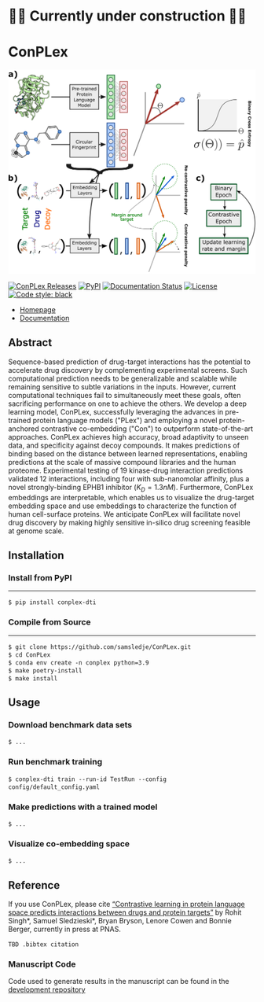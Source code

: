 # 🚧🚧 Currently under construction 🚧🚧

# ConPLex

![ConPLex Schematic](assets/images/Fig2_Schematic.png)

[![ConPLex Releases](https://img.shields.io/github/v/release/samsledje/ConPLex?include_prereleases)](https://github.com/samsledje/ConPLex/releases)
[![PyPI](https://img.shields.io/pypi/v/conplex-dti)](https://pypi.org/project/conplex-dti/)
[![Documentation Status](https://readthedocs.org/projects/conplex/badge/?version=main)](https://conplex.readthedocs.io/en/main/?badge=main)
[![License](https://img.shields.io/github/license/samsledje/ConPLex)](https://github.com/samsledje/ConPLex/blob/main/LICENSE)
[![Code style: black](https://img.shields.io/badge/code%20style-black-000000.svg)](https://github.com/psf/black)

 - [Homepage](http://conplex.csail.mit.edu)
 - [Documentation](https://d-script.readthedocs.io/en/main/)

## Abstract
Sequence-based prediction of drug-target interactions has the potential to accelerate drug discovery by complementing experimental screens. Such computational prediction needs to be generalizable and scalable while remaining sensitive to subtle variations in the inputs. However, current computational techniques fail to simultaneously meet these goals, often sacrificing performance on one to achieve the others. We develop a deep learning model, ConPLex, successfully leveraging the advances in pre-trained protein language models ("PLex") and employing  a novel  protein-anchored contrastive co-embedding ("Con") to outperform state-of-the-art approaches. ConPLex achieves high accuracy, broad adaptivity to unseen data, and specificity against decoy compounds. It makes predictions of binding based on the distance between learned representations, enabling predictions at the scale of massive compound libraries and the human proteome. Experimental testing of 19 kinase-drug interaction predictions validated 12 interactions, including four with sub-nanomolar affinity, plus a novel strongly-binding EPHB1 inhibitor ($K_D = 1.3nM$). Furthermore, ConPLex embeddings are interpretable, which enables us to visualize the drug-target embedding space and use embeddings to characterize the function of human cell-surface proteins. We anticipate ConPLex will facilitate novel drug discovery by making highly sensitive in-silico drug screening feasible at genome scale.

## Installation

### Install from PyPI
-----------------

```
$ pip install conplex-dti
```

### Compile from Source
-------------------

```
$ git clone https://github.com/samsledje/ConPLex.git
$ cd ConPLex
$ conda env create -n conplex python=3.9
$ make poetry-install
$ make install
```

## Usage

### Download benchmark data sets
```
$ ...
```

### Run benchmark training
```
$ conplex-dti train --run-id TestRun --config config/default_config.yaml
```

### Make predictions with a trained model
```
$ ...
```

### Visualize co-embedding space
```
$ ...
```

## Reference
If you use ConPLex, please cite [“Contrastive learning in protein language space predicts interactions between drugs and protein targets”](https://www.biorxiv.org/content/10.1101/2022.12.06.519374v1) by Rohit Singh*, Samuel Sledzieski*, Bryan Bryson, Lenore Cowen and Bonnie Berger, currently in press at PNAS.

```
TBD .bibtex citation
```

### Manuscript Code
Code used to generate results in the manuscript can be found in the [development repository](https://github.com/samsledje/ConPLex_dev)
